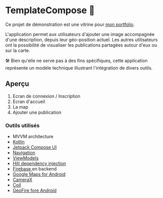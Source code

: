 # TemplateCompose 🚀

Ce projet de démonstration est une vitrine pour [mon portfolio](http://yofardev.fr).

L'application permet aux utilisateurs d'ajouter une image accompagnée d'une description, depuis leur géo-position actuel. Les autres utilisateurs ont la possibilité de visualiser les publications partagées autour d'eux ou sur la carte.


🛠️ Bien qu'elle ne serve pas à des fins spécifiques, cette application représente un modèle technique illustrant l'intégration de divers outils.

## Aperçu

1. Ecran de connexion / Inscription
2. Ecran d'accueil
3. La map
4. Ajouter une publication

### Outils utilisés

- MVVM architecture
- [Kotlin](https://kotlinlang.org/)
- [Jetpack Compose UI](https://developer.android.com/jetpack/compose)
- [Navigation](https://developer.android.com/guide/navigation)
- [ViewModels](https://developer.android.com/topic/libraries/architecture/viewmodel)
- [Hilt dependency injection](https://developer.android.com/training/dependency-injection/hilt-android)
- [Firebase ](https://firebase.google.com/)en backend
- [Google Maps for Android](https://developers.google.com/maps/documentation/android-sdk)
- [CameraX](https://developer.android.com/training/camerax)
- [Coil](https://coil-kt.github.io/coil/)
- [GeoFire fore Android](https://github.com/firebase/geofire-android)
